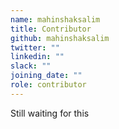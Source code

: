 ```yaml
---
name: mahinshaksalim
title: Contributor
github: mahinshaksalim
twitter: ""
linkedin: ""
slack: ""
joining_date: ""
role: contributor
---
```


Still waiting for this
